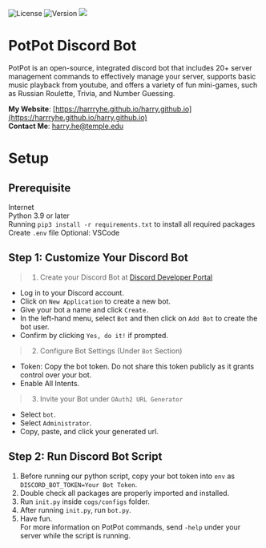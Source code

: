 ![License](https://img.shields.io/github/license/HarrryHe/PotPot-Discord-Bot?label=License) ![Version](https://img.shields.io/github/v/release/HarrryHe/PotPot-Discord-Bot?label=Release) <a href="https://discord.gg/NQ6SDsEc"><img src="https://img.shields.io/discord/1271308212406059069?label=Discord&logo=discord&color=blue"></a>
# PotPot Discord Bot
PotPot is an open-source, integrated discord bot that includes 20+ server management commands to effectively manage your server, supports basic music playback from youtube, and offers a variety of fun mini-games, such as Russian Roulette, Trivia, and Number Guessing.

**My Website**: [https://harrryhe.github.io/harry.github.io](https://harrryhe.github.io/harry.github.io)  
**Contact Me**: [harry.he@temple.edu](harry.he@temple.edu)

# Setup

## Prerequisite
Internet  
Python 3.9 or later  
Running `pip3 install -r requirements.txt` to install all required packages
Create `.env` file
Optional: VSCode

## Step 1: Customize Your Discord Bot

> 1. Create your Discord Bot at [Discord Developer Portal](https://discord.com/developers/applications)
- Log in to your Discord account.
- Click on `New Application` to create a new bot.
- Give your bot a name and click `Create.`
- In the left-hand menu, select `Bot` and then click on `Add Bot` to create the bot user.
- Confirm by clicking `Yes, do it!` if prompted.  

> 2. Configure Bot Settings (Under `Bot` Section)
- Token: Copy the bot token. Do not share this token publicly as it grants control over your bot.
- Enable All Intents.

> 3. Invite your Bot under `OAuth2 URL Generator`
- Select `bot`.
- Select `Administrator`.
- Copy, paste, and click your generated url.


## Step 2: Run Discord Bot Script

1. Before running our python script, copy your bot token into `env` as `DISCORD_BOT_TOKEN=Your Bot Token`.
2. Double check all packages are properly imported and installed.
3. Run `init.py` inside `cogs/configs` folder.
4. After running `init.py`, run `bot.py`.
5. Have fun.  
For more information on PotPot commands, send `-help` under your server while the script is running.


